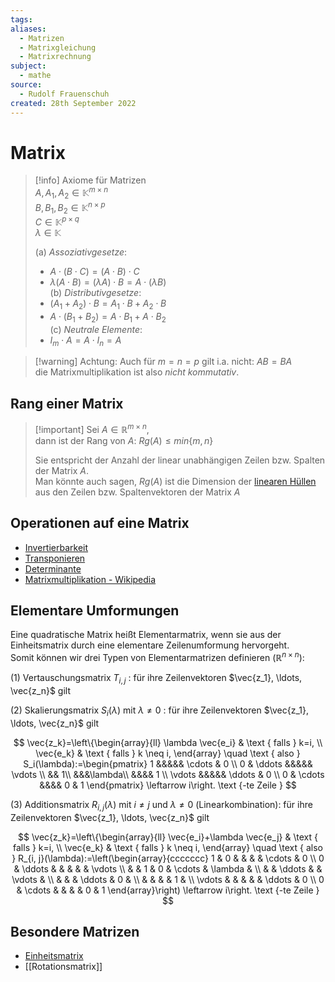 ```yaml
---
tags: 
aliases:
  - Matrizen
  - Matrixgleichung
  - Matrixrechnung
subject:
  - mathe
source:
  - Rudolf Frauenschuh
created: 28th September 2022
---
```


# Matrix

> [!info] Axiome für Matrizen  
> $A,A_{1}, A_{2}\in \mathbb{K}^{m\times n}$  
> $B,B_{1}, B_{2}\in \mathbb{K}^{n\times p}$  
> $C\in \mathbb{K}^{p\times q}$  
> $\lambda \in \mathbb{K}$
> 
> (a) *Assoziativgesetze*: 
> - $A \cdot(B \cdot C)=(A \cdot B) \cdot C$ 
> - $\lambda(A \cdot B)=(\lambda A) \cdot B=A \cdot(\lambda B)$  
> (b) *Distributivgesetze*:
> - $(A_1+A_2) \cdot B=A_1 \cdot B+A_2 \cdot B$ 
> - $A \cdot(B_1+B_2)=A \cdot B_1+A \cdot B_2$  
> (c) *Neutrale Elemente*:
> - $I_m \cdot A=A \cdot I_n=A$

> [!warning] Achtung: Auch für $m=n=p$ gilt i.a. nicht: $A B=B A$  
> die Matrixmultiplikation ist also *nicht kommutativ*.

## Rang einer Matrix

> [!important] Sei $A\in \mathbb{R}^{m\times n}$,  
> dann ist der Rang von $A$: $Rg(A) \leq min\{m,n\}$
>
> Sie entspricht der Anzahl der linear unabhängigen Zeilen bzw. Spalten der Matrix $A$.  
> Man könnte auch sagen, $Rg(A)$ ist die Dimension der [linearen Hüllen](Lineare%20Hülle.md) aus den Zeilen bzw. Spaltenvektoren der Matrix $A$

## Operationen auf eine Matrix

- [Invertierbarkeit](Invertierbarkeit.md)  
- [Transponieren](Transponieren.md)  
- [Determinante](Determinante.md)  
- [Matrixmultiplikation - Wikipedia](https://de.wikipedia.org/wiki/Matrizenmultiplikation)

## Elementare Umformungen

Eine quadratische Matrix heißt Elementarmatrix, wenn sie aus der Einheitsmatrix durch eine elementare Zeilenumformung hervorgeht.  
Somit können wir drei Typen von Elementarmatrizen definieren ($\mathbb{R}^{n\times n}$):

(1) Vertauschungsmatrix $T_{i, j}$ : für ihre Zeilenvektoren $\vec{z_1}, \ldots, \vec{z_n}$ gilt

(2) Skalierungsmatrix $S_i(\lambda)$ mit $\lambda \neq 0$ : für ihre Zeilenvektoren $\vec{z_1}, \ldots, \vec{z_n}$ gilt

$$
\vec{z_k}=\left\{\begin{array}{ll}
\lambda \vec{e_i} & \text { falls } k=i, \\
\vec{e_k} & \text { falls } k \neq i,
\end{array} \quad \text { also } S_i(\lambda):=\begin{pmatrix}
1 &&&&& \cdots & 0 \\
0 & \ddots &&&&& \vdots \\
&& 1\\
&&&\lambda\\
&&&& 1 \\
\vdots &&&&& \ddots & 0 \\
0 & \cdots &&&& 0 & 1
\end{pmatrix} \leftarrow i\right. \text {-te Zeile }
$$

(3) Additionsmatrix $R_{i, j}(\lambda)$ mit $i \neq j$ und $\lambda \neq 0$ (Linearkombination): für ihre Zeilenvektoren $\vec{z_1}, \ldots, \vec{z_n}$ gilt

$$
\vec{z_k}=\left\{\begin{array}{ll}
\vec{e_i}+\lambda \vec{e_j} & \text { falls } k=i, \\
\vec{e_k} & \text { falls } k \neq i,
\end{array} \quad \text { also } R_{i, j}(\lambda):=\left(\begin{array}{ccccccc}
1 & 0 & & & & \cdots & 0 \\
0 & \ddots & & & & & \vdots \\
& & 1 & 0 & \cdots & \lambda & \\
& & \ddots & & \vdots & \\
& & & \ddots & 0 & \\
& & & & 1 & \\
\vdots & & & & & \ddots & 0 \\
0 & \cdots & & & & 0 & 1
\end{array}\right) \leftarrow i\right. \text {-te Zeile }
$$

## Besondere Matrizen

- [Einheitsmatrix](Einheitsmatrix.md)  
- [[Rotationsmatrix]]  



